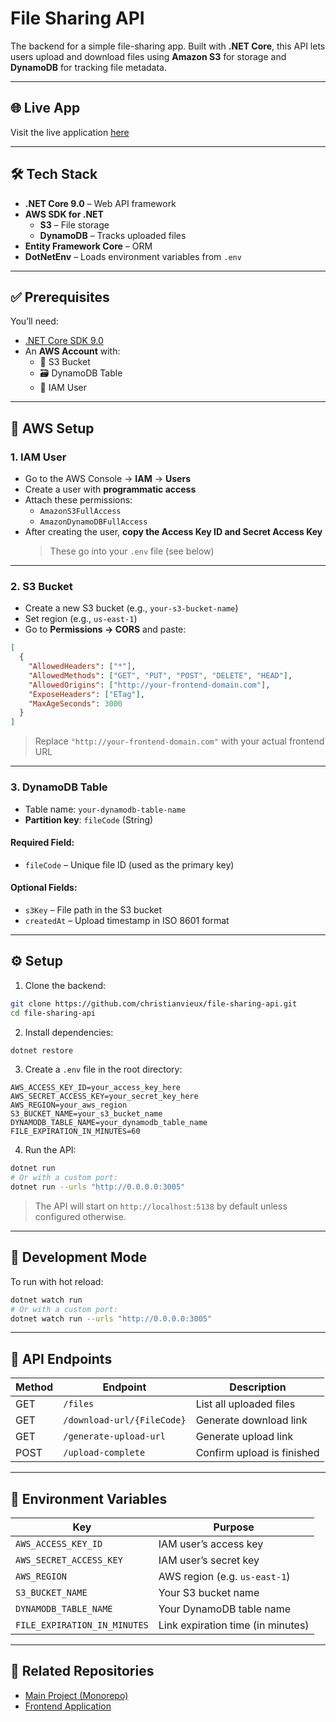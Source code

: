 # File Sharing API

The backend for a simple file-sharing app. Built with **.NET Core**, this API lets users upload and download files using **Amazon S3** for storage and **DynamoDB** for tracking file metadata.

---

## 🌐 Live App  
Visit the live application [here](http://44.215.35.137:3006/home)

---

## 🛠️ Tech Stack
- **.NET Core 9.0** – Web API framework  
- **AWS SDK for .NET**  
  - **S3** – File storage  
  - **DynamoDB** – Tracks uploaded files  
- **Entity Framework Core** – ORM  
- **DotNetEnv** – Loads environment variables from `.env`

---

## ✅ Prerequisites

You’ll need:

- [.NET Core SDK 9.0](https://learn.microsoft.com/en-us/dotnet/core/install/linux-debian?tabs=dotnet9)
- An **AWS Account** with:
  - 📁 S3 Bucket
  - 🗃️ DynamoDB Table
  - 🔐 IAM User

---

## 🚀 AWS Setup

### 1. IAM User

- Go to the AWS Console → **IAM** → **Users**
- Create a user with **programmatic access**
- Attach these permissions:
  - `AmazonS3FullAccess`
  - `AmazonDynamoDBFullAccess`
- After creating the user, **copy the Access Key ID and Secret Access Key**
  > These go into your `.env` file (see below)

---

### 2. S3 Bucket

- Create a new S3 bucket (e.g., `your-s3-bucket-name`)
- Set region (e.g., `us-east-1`)
- Go to **Permissions → CORS** and paste:

```json
[
  {
    "AllowedHeaders": ["*"],
    "AllowedMethods": ["GET", "PUT", "POST", "DELETE", "HEAD"],
    "AllowedOrigins": ["http://your-frontend-domain.com"],
    "ExposeHeaders": ["ETag"],
    "MaxAgeSeconds": 3000
  }
]
````

> Replace `"http://your-frontend-domain.com"` with your actual frontend URL

---

### 3. DynamoDB Table

* Table name: `your-dynamodb-table-name`
* **Partition key**: `fileCode` (String)

#### Required Field:

* `fileCode` – Unique file ID (used as the primary key)

#### Optional Fields:

* `s3Key` – File path in the S3 bucket
* `createdAt` – Upload timestamp in ISO 8601 format

---

## ⚙️ Setup

1. Clone the backend:

```bash
git clone https://github.com/christianvieux/file-sharing-api.git
cd file-sharing-api
```

2. Install dependencies:

```bash
dotnet restore
```

3. Create a `.env` file in the root directory:

```env
AWS_ACCESS_KEY_ID=your_access_key_here
AWS_SECRET_ACCESS_KEY=your_secret_key_here
AWS_REGION=your_aws_region
S3_BUCKET_NAME=your_s3_bucket_name
DYNAMODB_TABLE_NAME=your_dynamodb_table_name
FILE_EXPIRATION_IN_MINUTES=60
```

4. Run the API:

```bash
dotnet run
# Or with a custom port:
dotnet run --urls "http://0.0.0.0:3005"
```

> The API will start on `http://localhost:5138` by default unless configured otherwise.

---

## 🧪 Development Mode

To run with hot reload:

```bash
dotnet watch run
# Or with a custom port:
dotnet watch run --urls "http://0.0.0.0:3005"
```

---

## 📡 API Endpoints

| Method | Endpoint                   | Description                |
| ------ | -------------------------- | -------------------------- |
| GET    | `/files`                   | List all uploaded files    |
| GET    | `/download-url/{FileCode}` | Generate download link     |
| GET    | `/generate-upload-url`     | Generate upload link       |
| POST   | `/upload-complete`         | Confirm upload is finished |

---

## 🔐 Environment Variables

| Key                          | Purpose                           |
| ---------------------------- | --------------------------------- |
| `AWS_ACCESS_KEY_ID`          | IAM user’s access key             |
| `AWS_SECRET_ACCESS_KEY`      | IAM user’s secret key             |
| `AWS_REGION`                 | AWS region (e.g. `us-east-1`)     |
| `S3_BUCKET_NAME`             | Your S3 bucket name               |
| `DYNAMODB_TABLE_NAME`        | Your DynamoDB table name          |
| `FILE_EXPIRATION_IN_MINUTES` | Link expiration time (in minutes) |

---

## 📂 Related Repositories

* [Main Project (Monorepo)](https://github.com/christianvieux/GA_Project_Final_File-Sharing-App)
* [Frontend Application](https://github.com/christianvieux/file-sharing-frontend)
